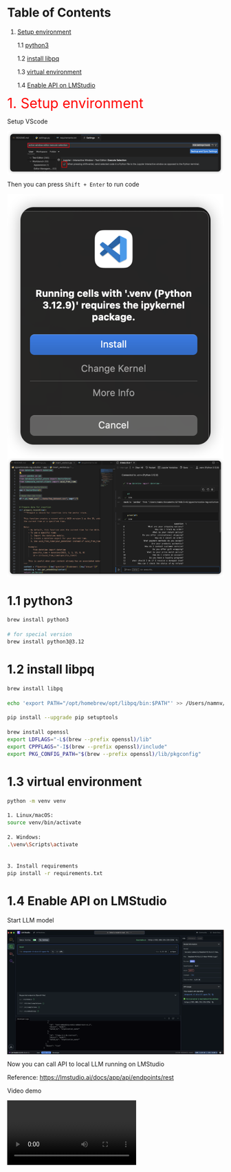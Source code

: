 

# Table of Contents

1. [Setup environment](#id-lession1)

	1.1 [python3](#id-lession1.1)

	1.2 [install libpq](#id-lession1.2)

	1.3 [virtual environment](#id-lession1.3)

	1.4 [Enable API on LMStudio](#id-lession1.4)


<div id='id-lession1'>

<div style="color:red; font-size:32px">
1. Setup environment
</div>


Setup VScode

<img src="docs/0.png" style="display: block; margin-right: auto; margin-left: auto;">

Then you can press `Shift + Enter` to run code

<img src="docs/1.png" style="display: block; margin-right: auto; margin-left: auto;">

<img src="docs/2.png" style="display: block; margin-right: auto; margin-left: auto;">



<div id='id-lession1.1'>

# 1.1 python3

```bash
brew install python3

# for special version
brew install python3@3.12
```

<div id='id-lession1.2'>

# 1.2 install libpq

```bash
brew install libpq

echo 'export PATH="/opt/homebrew/opt/libpq/bin:$PATH"' >> /Users/namnv/.zshrc

pip install --upgrade pip setuptools

brew install openssl
export LDFLAGS="-L$(brew --prefix openssl)/lib"
export CPPFLAGS="-I$(brew --prefix openssl)/include"
export PKG_CONFIG_PATH="$(brew --prefix openssl)/lib/pkgconfig"

```

<div id='id-lession1.3'>

# 1.3 virtual environment

```bash
python -m venv venv

1. Linux/macOS:
source venv/bin/activate

2. Windows: 
.\venv\Scripts\activate


3. Install requirements
pip install -r requirements.txt
```

<div id='id-lession1.4'>

# 1.4 Enable API on LMStudio

Start LLM model

<img src="docs/3.png" style="display: block; margin-right: auto; margin-left: auto;">

Now you can call API to local LLM running on LMStudio

Reference: https://lmstudio.ai/docs/app/api/endpoints/rest

Video demo

<video controls src="docs/Timeline 1123.mov" title="Title"></video>

